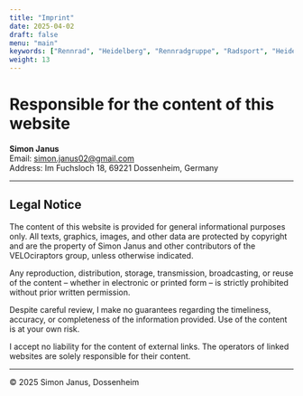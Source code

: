 ```yaml
---
title: "Imprint"
date: 2025-04-02
draft: false
menu: "main"
keywords: ["Rennrad", "Heidelberg", "Rennradgruppe", "Radsport", "Heidelberg Radfahren", "RSV", "RTF", "bike", "cycling", "Routen"]
weight: 13
---
```


# Responsible for the content of this website

**Simon Janus**  
Email: [simon.janus02@gmail.com](mailto:simon.janus02@gmail.com)  
Address: Im Fuchsloch 18, 69221 Dossenheim, Germany

---

## Legal Notice

The content of this website is provided for general informational purposes only. All texts, graphics, images, and other data are protected by copyright and are the property of Simon Janus and other contributors of the VELOciraptors group, unless otherwise indicated.

Any reproduction, distribution, storage, transmission, broadcasting, or reuse of the content – whether in electronic or printed form – is strictly prohibited without prior written permission.

Despite careful review, I make no guarantees regarding the timeliness, accuracy, or completeness of the information provided. Use of the content is at your own risk.

I accept no liability for the content of external links. The operators of linked websites are solely responsible for their content.

---

© 2025 Simon Janus, Dossenheim